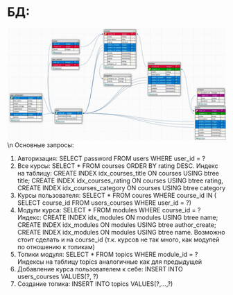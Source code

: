 # БД:
![схема](db.jpg) \n
Основные запросы:
1. Авторизация: SELECT password FROM users WHERE user_id = ?
2. Все курсы: SELECT * FROM courses ORDER BY rating DESC. Индекс на таблицу: CREATE INDEX idx_courses_title ON courses USING btree title; CREATE INDEX idx_courses_rating ON courses USING btree rating, CREATE INDEX idx_courses_category ON courses USING btree category
3. Курсы пользователя: SELECT * FROM coures WHERE course_id IN ( SELECT course_id FROM users_courses WHERE user_id = ?) 
4. Модули курса: SELECT * FROM modules WHERE course_id = ? Индекс: CREATE INDEX idx_modules ON modules USING btree name; CREATE INDEX idx_modules ON modules USING btree author_create; CREATE INDEX idx_modules ON modules USING btree name. Возможно стоит сделать и на course_id (т.к. курсов не так много, как модулей по отношению к топикам)
5. Топики модуля: SELECT * FROM topics WHERE module_id = ? Индексы на таблицу topics аналогичные как для предыдущей
6. Добавление курса пользователем к себе: INSERT INTO users_courses VALUES(?, ?)
7. Создание топика: INSERT INTO topics VALUES(?,...,?)

